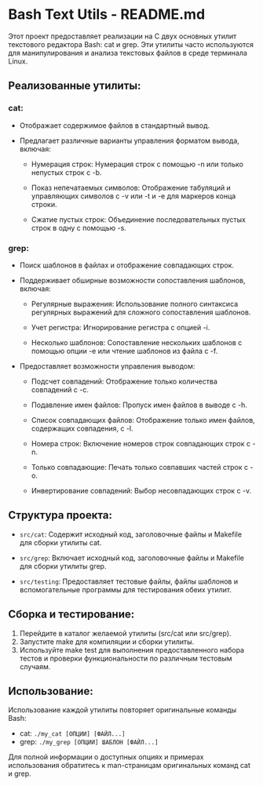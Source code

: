 # Bash Text Utils - README.md

Этот проект предоставляет реализации на C двух основных утилит текстового редактора Bash: cat и grep. Эти утилиты часто используются для манипулирования и анализа текстовых файлов в среде терминала Linux.

## Реализованные утилиты:

### cat:

- Отображает содержимое файлов в стандартный вывод.
  
- Предлагает различные варианты управления форматом вывода, включая:
  
    - Нумерация строк: Нумерация строк с помощью -n или только непустых строк с -b.
    
    - Показ непечатаемых символов: Отображение табуляций и управляющих символов с -v или -t и -e для маркеров конца строки.
    
    - Сжатие пустых строк: Объединение последовательных пустых строк в одну с помощью -s.

### grep:

- Поиск шаблонов в файлах и отображение совпадающих строк.

- Поддерживает обширные возможности сопоставления шаблонов, включая:

    - Регулярные выражения: Использование полного синтаксиса регулярных выражений для сложного сопоставления шаблонов.
    
    - Учет регистра: Игнорирование регистра с опцией -i.
    
    - Несколько шаблонов: Сопоставление нескольких шаблонов с помощью опции -e или чтение шаблонов из файла с -f.
    
- Предоставляет возможности управления выводом:

    - Подсчет совпадений: Отображение только количества совпадений с -c.
    
    - Подавление имен файлов: Пропуск имен файлов в выводе с -h.
    
    - Список совпадающих файлов: Отображение только имен файлов, содержащих совпадения, с -l.
    
    - Номера строк: Включение номеров строк совпадающих строк с -n.
    
    - Только совпадающие: Печать только совпавших частей строк с -o.
    
    - Инвертирование совпадений: Выбор несовпадающих строк с -v.

## Структура проекта:

- `src/cat`: Содержит исходный код, заголовочные файлы и Makefile для сборки утилиты cat.

- `src/grep`: Включает исходный код, заголовочные файлы и Makefile для сборки утилиты grep.

- `src/testing`: Предоставляет тестовые файлы, файлы шаблонов и вспомогательные программы для тестирования обеих утилит.

## Сборка и тестирование:

1. Перейдите в каталог желаемой утилиты (src/cat или src/grep).
2. Запустите make для компиляции и сборки утилиты.
3. Используйте make test для выполнения предоставленного набора тестов и проверки функциональности по различным тестовым случаям.

## Использование:

Использование каждой утилиты повторяет оригинальные команды Bash:

- cat: `./my_cat [ОПЦИИ] [ФАЙЛ...]`
- grep: `./my_grep [ОПЦИИ] ШАБЛОН [ФАЙЛ...]`

Для полной информации о доступных опциях и примерах использования обратитесь к man-страницам оригинальных команд cat и grep.

